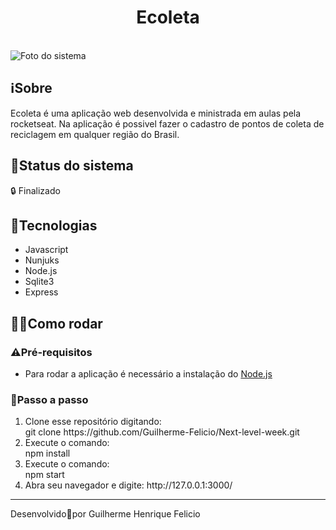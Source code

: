<h1 align="center">
    Ecoleta</h1>
    <br>
    <img alt="Foto do sistema" src="./screenshots/sistema.png"/>

<h2>
   ℹ️Sobre
</h2>
Ecoleta é uma aplicação web desenvolvida e ministrada em aulas pela rocketseat. Na aplicação é possivel fazer o cadastro de pontos de coleta de reciclagem em qualquer região do Brasil.
<h2>🚧Status do sistema</h2>
🔒 Finalizado

<h2>🚀Tecnologias</h2>
<ul>
    <li>Javascript</li>
    <li>Nunjuks</li>
    <li>Node.js</li>
    <li>Sqlite3</li>
    <li>Express</li>
</ul>

<h2>👩‍💻Como rodar</h2>

<h3>⚠️Pré-requisitos</h3>

<ul>
    <li>Para rodar a aplicação é necessário a instalação do <a href="https://nodejs.org/en/download/">Node.js</a></li>
</ul>



<h3>👣Passo a passo</h3>
<ol>
<li>Clone esse repositório digitando:</li>
    git clone https://github.com/Guilherme-Felicio/Next-level-week.git
    <li>Execute o comando:</li>
     npm install
    <li>Execute o comando:</li>
     npm start
    <li>Abra seu navegador e digite: http://127.0.0.1:3000/</li>

</ol>


    
<hr height="4px">
Desenvolvido🖤por Guilherme Henrique Felicio

